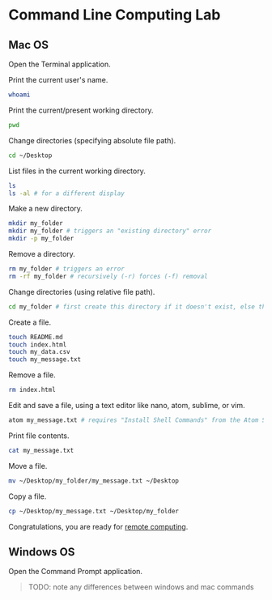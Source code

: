 # Command Line Computing Lab

## Mac OS

Open the Terminal application.

Print the current user's name.

```` sh
whoami
````

Print the current/present working directory.

```` sh
pwd
````

Change directories (specifying absolute file path).

```` sh
cd ~/Desktop
````

List files in the current working directory.

```` sh
ls
ls -al # for a different display
````

Make a new directory.

```` sh
mkdir my_folder
mkdir my_folder # triggers an "existing directory" error
mkdir -p my_folder
````

Remove a directory.

```` sh
rm my_folder # triggers an error
rm -rf my_folder # recursively (-r) forces (-f) removal
````

Change directories (using relative file path).

```` sh
cd my_folder # first create this directory if it doesn't exist, else this will trigger an error
````

Create a file.

```` sh
touch README.md
touch index.html
touch my_data.csv
touch my_message.txt
````

Remove a file.

```` sh
rm index.html
````

Edit and save a file, using a text editor like nano, atom, sublime, or vim.

```` sh
atom my_message.txt # requires "Install Shell Commands" from the Atom Settings
````

Print file contents.

```` sh
cat my_message.txt
````

Move a file.

```` sh
mv ~/Desktop/my_folder/my_message.txt ~/Desktop
````

Copy a file.

```` sh
cp ~/Desktop/my_message.txt ~/Desktop/my_folder
````

Congratulations, you are ready for [remote computing](/assignments/lab/command-line-computing.md).


## Windows OS



Open the Command Prompt application.

> TODO: note any differences between windows and mac commands
